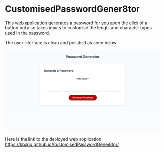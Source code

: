 # CustomisedPasswordGener8tor
This web application generates a password for you upon the click of a button but also takes inputs to customise the length and character types used in the password.

The user interface is clean and polished as seen below.

![A screenshot of the Password Gener8tor UI](./img/screenshot.png)

Here is the link to the deployed web application: https://kbario.github.io/CustomisedPasswordGener8tor/
